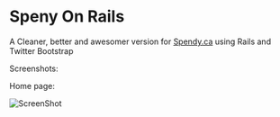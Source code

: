 Speny On Rails
===

A Cleaner, better and awesomer version for [Spendy.ca](http://Spendy.ca) using Rails and Twitter Bootstrap


Screenshots: 

Home page:

![ScreenShot](https://raw.github.com/danielravina/spendy-on-rails/master/app/assets/images/spendy_1.png)
